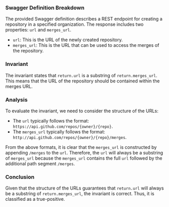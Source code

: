 ### Swagger Definition Breakdown
The provided Swagger definition describes a REST endpoint for creating a repository in a specified organization. The response includes two properties: `url` and `merges_url`. 

- `url`: This is the URL of the newly created repository.
- `merges_url`: This is the URL that can be used to access the merges of the repository.

### Invariant
The invariant states that `return.url` is a substring of `return.merges_url`. This means that the URL of the repository should be contained within the merges URL.

### Analysis
To evaluate the invariant, we need to consider the structure of the URLs:
- The `url` typically follows the format: `https://api.github.com/repos/{owner}/{repo}`.
- The `merges_url` typically follows the format: `http://api.github.com/repos/{owner}/{repo}/merges`.

From the above formats, it is clear that the `merges_url` is constructed by appending `/merges` to the `url`. Therefore, the `url` will always be a substring of `merges_url` because the `merges_url` contains the full `url` followed by the additional path segment `/merges`.

### Conclusion
Given that the structure of the URLs guarantees that `return.url` will always be a substring of `return.merges_url`, the invariant is correct. Thus, it is classified as a true-positive.
